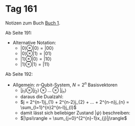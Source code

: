 # Tag 161

Notizen zum Buch [Buch 1](../Buch1.md).

Ab Seite 191:
* Alternative Notation:
  - $|0\rangle \otimes |0\rangle = |00\rangle$
  - $|0\rangle \otimes |1\rangle = |01\rangle$
  - $|1\rangle \otimes |0\rangle = |10\rangle$
  - $|1\rangle \otimes |1\rangle = |11\rangle$

Ab Seite 192:
* Allgemein: $n$-Qubit-System, $N = 2^{n}$ Basisvektoren
  - $|j_{1}\rangle \otimes |j_{2}\rangle \otimes ... \otimes |j_{n}\rangle$
  - daraus die Dualzahl:
  - $j = 2^{n-1}j_{1} + 2^{n-2}j_{2} + ... + 2^{n-n}j_{n} = \sum_{l=1}^{n}2^{n-l}j_{l}$
  - damit lässt sich beliebiger Zustand $|\psi\rangle$ beschreiben:
  - $|\psi\rangle = \sum_{j=0}^{2^{n}-1}x_{j}|j\rangle$
